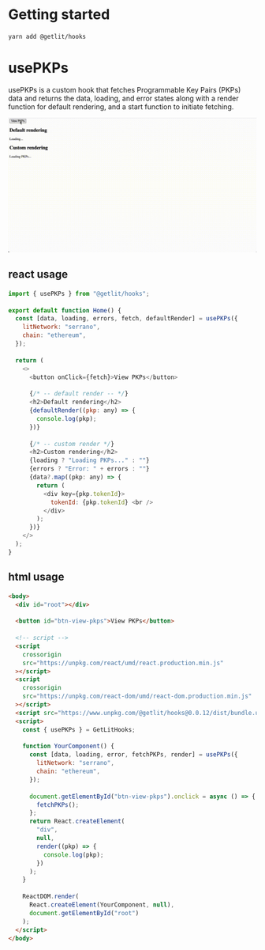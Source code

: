 # Getting started

```
yarn add @getlit/hooks
```

# usePKPs

usePKPs is a custom hook that fetches Programmable Key Pairs (PKPs) data and returns
the data, loading, and error states along with a render function for default rendering, and
a start function to initiate fetching.

![](https://raw.githubusercontent.com/LIT-Protocol/lit-apps/8e1dd9c267c8d7a9bbb8cae312215dd9dabd40ac/gifs/usePKPs.gif)

## react usage

```js
import { usePKPs } from "@getlit/hooks";

export default function Home() {
  const [data, loading, errors, fetch, defaultRender] = usePKPs({
    litNetwork: "serrano",
    chain: "ethereum",
  });

  return (
    <>
      <button onClick={fetch}>View PKPs</button>

      {/* -- default render -- */}
      <h2>Default rendering</h2>
      {defaultRender((pkp: any) => {
        console.log(pkp);
      })}

      {/* -- custom render */}
      <h2>Custom rendering</h2>
      {loading ? "Loading PKPs..." : ""}
      {errors ? "Error: " + errors : ""}
      {data?.map((pkp: any) => {
        return (
          <div key={pkp.tokenId}>
            tokenId: {pkp.tokenId} <br />
          </div>
        );
      })}
    </>
  );
}
```

## html usage

```html
<body>
  <div id="root"></div>

  <button id="btn-view-pkps">View PKPs</button>

  <!-- script -->
  <script
    crossorigin
    src="https://unpkg.com/react/umd/react.production.min.js"
  ></script>
  <script
    crossorigin
    src="https://unpkg.com/react-dom/umd/react-dom.production.min.js"
  ></script>
  <script src="https://www.unpkg.com/@getlit/hooks@0.0.12/dist/bundle.umd.js"></script>
  <script>
    const { usePKPs } = GetLitHooks;

    function YourComponent() {
      const [data, loading, error, fetchPKPs, render] = usePKPs({
        litNetwork: "serrano",
        chain: "ethereum",
      });

      document.getElementById("btn-view-pkps").onclick = async () => {
        fetchPKPs();
      };
      return React.createElement(
        "div",
        null,
        render((pkp) => {
          console.log(pkp);
        })
      );
    }

    ReactDOM.render(
      React.createElement(YourComponent, null),
      document.getElementById("root")
    );
  </script>
</body>
```
